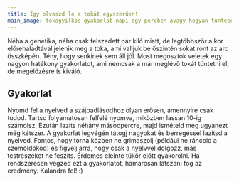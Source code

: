 ```yaml
---
title: Így olvaszd le a tokát egyszerűen!
main_image: tokagyilkos-gyakorlat-napi-egy-percben-avagy-hogyan-tuntesd-el-a-tokat.jpg
---
```


Néha a genetika, néha csak felszedett pár kiló miatt, de legtöbbször a kor
előrehaladtával jelenik meg a toka, ami valljuk be őszintén sokat ront az arc
összképén. Tény, hogy senkinek sem áll jól. Most megosztok veletek egy nagyon
hatékony gyakorlatot, ami nemcsak a már meglévő tokát tüntetni el, de
megelőzésre is kiváló.

## Gyakorlat

Nyomd fel a nyelved a szájpadlásodhoz olyan erősen, amennyire csak tudod. Tartsd
folyamatosan felfelé nyomva, miközben lassan 10-ig számolsz. Ezután lazíts
néhány másodpercre, majd ismételd meg ugyanezt még kétszer. A gyakorlat legvégén
tátogj nagyokat és berregéssel lazítsd a nyelved. Fontos, hogy torna közben ne
grimaszolj (például ne ráncold a szemöldököd) és figyelj arra, hogy csak a
nyelvvel dolgozz, más testrészeket ne feszíts. Érdemes eleinte tükör előtt
gyakorolni. Ha rendszeresen végzed ezt a gyakorlatot, hamarosan látszani fog az
eredmény. Kalandra fel! :)


